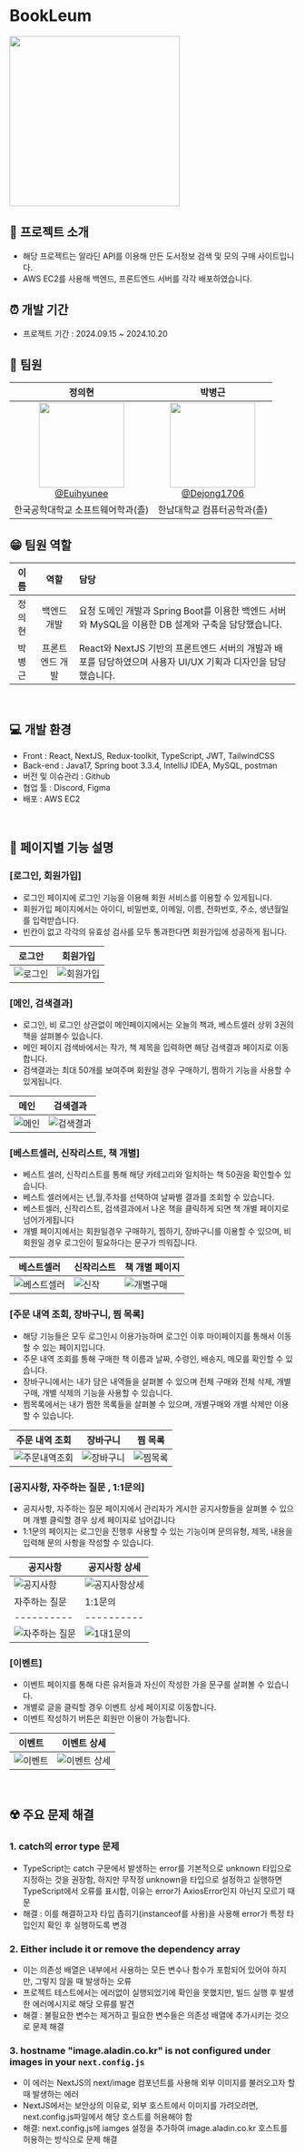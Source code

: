 # BookLeum

<img src="https://github.com/user-attachments/assets/a2f3ed74-266e-4dd8-865f-0acf9402bf7a" width="300" height="300"/>

<br>

## 🌳 프로젝트 소개

- 해당 프로젝트는 알라딘 API를 이용해 만든 도서정보 검색 및 모의 구매 사이트입니다. 
- AWS EC2를 사용해 백엔드, 프론트엔드 서버를 각각 배포하였습니다.

## ⏰ 개발 기간

- 프로젝트 기간 : 2024.09.15 ~ 2024.10.20

## 👤 팀원

<div align="center">

| **정의현** | **박병근** |
| :------: | :------: |
| [<img src="https://github.com/user-attachments/assets/6c4c2288-38e2-4458-a751-454917530ab6" height=150 width=150> <br/> @Euihyunee](https://github.com/Euihyunee) | [<img src="https://github.com/Dejong1706/MyBlog/assets/75114974/dc9fa281-1359-4c2c-866b-f426b258ee0a" height=150 width=150> <br/> @Dejong1706](https://github.com/Dejong1706) |
|한국공학대학교 소프트웨어학과(졸)|한남대학교 컴퓨터공학과(졸)|

</div>

## 😁 팀원 역할
| **이름**     | **역할**         | **담당**                                                                                         |
|:--------------:|:----------------:|:-------------------------------------------------------------------------------------------------|
| 정의현       | 백엔드 개발      | 요청 도메인 개발과 Spring Boot를 이용한 백엔드 서버와 MySQL을 이용한 DB 설계와 구축을 담당했습니다. |
| 박병근       | 프론트엔드 개발  | React와 NextJS 기반의 프론트엔드 서버의 개발과 배포를 담당하였으며 사용자 UI/UX 기획과 디자인을 담당했습니다. |

<br>

## 💻 개발 환경

- Front : React, NextJS, Redux-toolkit, TypeScript, JWT, TailwindCSS
- Back-end : Java17, Spring boot 3.3.4, IntelliJ IDEA, MySQL, postman
- 버전 및 이슈관리 : Github
- 협업 툴 : Discord, Figma
- 배포 : AWS EC2
 
<br>

## 🚀 페이지별 기능 설명

### [로그인, 회원가입]
- 로그인 페이지에 로그인 기능을 이용해 회원 서비스를 이용할 수 있게됩니다.
- 회원가입 페이지에서는 아이디, 비밀번호, 이메일, 이름, 전화번호, 주소, 생년월일를 입력받습니다.
- 빈칸이 없고 각각의 유효성 검사를 모두 통과한다면 회원가입에 성공하게 됩니다.

| 로그안 | 회원가입 |
|----------|----------|
|![로그인](https://github.com/user-attachments/assets/7b09139d-4bb9-40a3-960b-8633965293f1)|![회원가입](https://github.com/user-attachments/assets/3c4e202c-02fc-4d44-8869-03815dbbdaad)|

### [메인, 검색결과]
- 로그인, 비 로그인 상관없이 메인페이지에서는 오늘의 책과, 베스트셀러 상위 3권의 책을 살펴볼수 있습니다.
- 메인 페이지 검색바에서는 작가, 책 제목을 입력하면 해당 검색결과 페이지로 이동합니다.
- 검색결과는 최대 50개를 보여주며 회원일 경우 구매하기, 찜하기 기능을 사용할 수 있게됩니다.

| 메인 | 검색결과 |
|----------|----------|
|![메인](https://github.com/user-attachments/assets/3f6a84d6-d915-4594-8d38-21a403f7c6b4)|![검색결과](https://github.com/user-attachments/assets/4ca28dcf-7c80-4b03-83ee-f3afe7d94397)|

### [베스트셀러, 신작리스트, 책 개별]
- 베스트 셀러, 신작리스트를 통해 해당 카테고리와 일치하는 책 50권을 확인할수 있습니다. 
- 베스트 셀러에서는 년,월,주차를 선택하여 날짜별 결과를 조회할 수 있습니다. 
- 베스트셀러, 신작리스트, 검색결과에서 나온 책을 클릭하게 되면 책 개별 페이지로 넘어가게됩니다
- 개별 페이지에서는 회원일경우 구매하기, 찜하기, 장바구니를 이용할 수 있으며, 비회원일 경우 로그인이 필요하다는 문구가 띄워집니다.

| 베스트셀러 | 신작리스트 | 책 개별 페이지 |
|----------|----------|----------|
|![베스트셀러](https://github.com/user-attachments/assets/b8829dd0-9ca6-4660-96da-c5221be42332)|![신작](https://github.com/user-attachments/assets/a96edd4e-4fba-463c-8093-266035c1df0d)|![개별구매](https://github.com/user-attachments/assets/537e10bf-457e-4d45-b4f7-d38fc3fa5d7f)|

### [주문 내역 조회, 장바구니, 찜 목록]
- 해당 기능들은 모두 로그인시 이용가능하며 로그인 이후 마이페이지를 통해서 이동할 수 있는 페이지입니다.
- 주문 내역 조회를 통해 구매한 책 이름과 날짜, 수령인, 배송지, 메모를 확인할 수 있습니다.
- 장바구니에서는 내가 담은 내역들을 살펴볼 수 있으며 전체 구매와 전체 삭제, 개별 구매, 개별 삭제의 기능을 사용할 수 있습니다.
- 찜목록에서는 내가 찜한 목록들을 살펴볼 수 있으며, 개별구매와 개별 삭제만 이용할 수 있습니다.

| 주문 내역 조회 | 장바구니 | 찜 목록 |
|----------|----------|----------|
|![주문내역조회](https://github.com/user-attachments/assets/20367790-5f3b-45ca-ad0e-ba415595efb9)|![장바구니](https://github.com/user-attachments/assets/a40aee36-9999-44d3-941d-859f28807389)|![찜목록](https://github.com/user-attachments/assets/6bb02413-9b9c-44af-812a-44a97df8f8f8)|

### [공지사항, 자주하는 질문 , 1:1문의]
- 공지사항, 자주하는 질문 페이지에서 관리자가 게시한 공지사항들을 살펴볼 수 있으며 개별 클릭할 경우 상세 페이지로 넘어갑니다
- 1:1문의 페이지는 로그인을 진행후 사용할 수 있는 기능이며 문의유형, 제목, 내용을 입력해 문의 사항을 작성할 수 있습니다.

| 공지사항 | 공지사항 상세 |
|----------|----------|
|![공지사항](https://github.com/user-attachments/assets/1edbf820-4268-4788-b39c-f9c1ebd71ed3)|![공지사항상세](https://github.com/user-attachments/assets/5a61177c-f95a-47b6-9406-eb54c184becc)|
| 자주하는 질문 | 1:1문의 |
|----------|----------|
|![자주하는 질문](https://github.com/user-attachments/assets/17c4ed26-5157-4060-a191-ad2fe8f8c0c6)|![1대1문의](https://github.com/user-attachments/assets/b7c8119f-2c9f-483c-94fc-84ef5e04d63c)|

### [이벤트]
- 이벤트 페이지를 통해 다른 유저들과 자신이 작성한 가을 문구를 살펴볼 수 있습니다.
- 개별로 글을 클릭할 경우 이벤트 상세 페이지로 이동합니다.
- 이벤트 작성하기 버튼은 회원만 이용이 가능합니다.

| 이벤트 | 이벤트 상세 |
|----------|----------|
|![이벤트](https://github.com/user-attachments/assets/627bae17-0f1f-4fe4-8618-2eda8484c718)|![이벤트 상세](https://github.com/user-attachments/assets/57198778-4fbb-466a-b097-8eab3f006d08)|

<br>

## ☢️ 주요 문제 해결
### 1. catch의 error type 문제
   - TypeScript는 catch 구문에서 발생하는 error를 기본적으로 unknown 타입으로 지정하는 것을 권장함, 하지만 무작정 unknown을 타입으로 설정하고 실행하면 TypeScript에서 오류를 표시함, 이유는 error가 AxiosError인지 아닌지 모르기 때문
   - 해결 : 이를 해결하고자 타입 좁히기(instanceof를 사용)을 사용해 error가 특정 타입인지 확인 후 실행하도록 변경 

### 2. Either include it or remove the dependency array
   - 이는 의존성 배열은 내부에서 사용하는 모든 변수나 함수가 포함되어 있어야 하지만, 그렇지 않을 때 발생하는 오류
   - 프로젝트 테스트에서는 에러없이 실행되었기에 확인을 못했지만, 빌드 실행 후 발생한 에러메시지로 해당 오류를 발견
   - 해결 : 불필요한 변수는 제거하고 필요한 변수들은 의존성 배열에 추가시키는 것으로 문제 해결 

### 3.  hostname "image.aladin.co.kr" is not configured under images in your `next.config.js`
   - 이 에러는 NextJS의 next/image 컴포넌트를 사용해 외부 이미지를 불러오고자 할 때 발생하는 에러
   - NextJS에서는 보안상의 이유로, 외부 호스트에서 이미지를 가려오려면, next.config.js파일에서 해당 호스트를 허용해야 함
   - 해결: next.config.js에 iamges 설정을 추가하여 image.aladin.co.kr 호스트를 허용하는 방식으로 문제 해결



